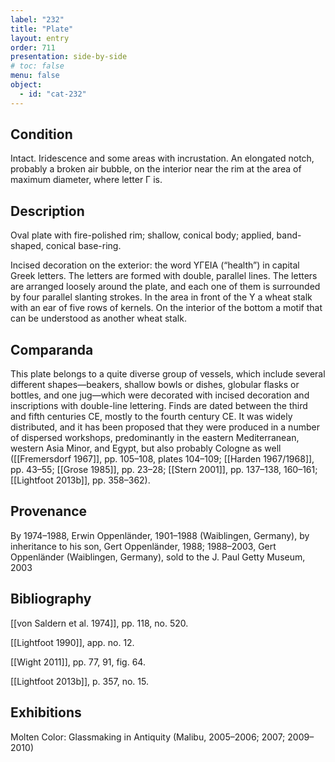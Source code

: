 ```yaml
---
label: "232"
title: "Plate"
layout: entry
order: 711
presentation: side-by-side
# toc: false
menu: false
object:
  - id: "cat-232"
---
```


## Condition

Intact. Iridescence and some areas with incrustation. An elongated notch, probably a broken air bubble, on the interior near the rim at the area of maximum diameter, where letter Γ is.

## Description

Oval plate with fire-polished rim; shallow, conical body; applied, band-shaped, conical base-ring.

Incised decoration on the exterior: the word ΥΓΕΙΑ (“health”) in capital Greek letters. The letters are formed with double, parallel lines. The letters are arranged loosely around the plate, and each one of them is surrounded by four parallel slanting strokes. In the area in front of the Υ a wheat stalk with an ear of five rows of kernels. On the interior of the bottom a motif that can be understood as another wheat stalk.

## Comparanda

This plate belongs to a quite diverse group of vessels, which include several different shapes—beakers, shallow bowls or dishes, globular flasks or bottles, and one jug—which were decorated with incised decoration and inscriptions with double-line lettering. Finds are dated between the third and fifth centuries CE, mostly to the fourth century CE. It was widely distributed, and it has been proposed that they were produced in a number of dispersed workshops, predominantly in the eastern Mediterranean, western Asia Minor, and Egypt, but also probably Cologne as well ([[Fremersdorf 1967]], pp. 105–108, plates 104–109; [[Harden 1967/1968]], pp. 43–55; [[Grose 1985]], pp. 23–28; [[Stern 2001]], pp. 137–138, 160–161; [[Lightfoot 2013b]], pp. 358–362).

## Provenance

By 1974–1988, Erwin Oppenländer, 1901–1988 (Waiblingen, Germany), by inheritance to his son, Gert Oppenländer, 1988; 1988–2003, Gert Oppenländer (Waiblingen, Germany), sold to the J. Paul Getty Museum, 2003

## Bibliography

[[von Saldern et al. 1974]], pp. 118, no. 520.

[[Lightfoot 1990]], app. no. 12.

[[Wight 2011]], pp. 77, 91, fig. 64.

[[Lightfoot 2013b]], p. 357, no. 15.

## Exhibitions

Molten Color: Glassmaking in Antiquity (Malibu, 2005–2006; 2007; 2009–2010)